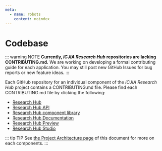 ```yaml
---
meta:
  - name: robots
    content: noindex
---
```


# Codebase

<InDevelop />

::: warning NOTE
**Currently, _ICJIA Research Hub_ repositories are lacking CONTRIBUTING.md.** We are working on developing a formal contributing guide for each application. You may still post new GitHub Issues for bug reports or new feature ideas.
:::

Each GitHub repository for an individual component of the _ICJIA Research Hub_ project contains a CONTRIBUTING.md file. Please find each CONTRIBUTING.md file by clicking the following:

- [Research Hub](https://github.com/ICJIA/icjia-research)
- [Research Hub API](https://github.com/ICJIA/icjia-research-api)
- [Research Hub component library](https://github.com/ICJIA/icjia-research-lib)
- [Research Hub Documentation](https://github.com/ICJIA/icjia-research-docs)
- [Research Hub Preview](https://github.com/ICJIA/icjia-research-preview)
- [Research Hub Studio](https://github.com/ICJIA/icjia-research-studio)

::: tip TIP
See [the Project Architecture page](/dev-guide/architecture.md) of this document for more on each components.
:::

<FundingStatement />
